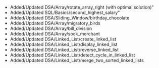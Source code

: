- Added/Updated DSA/Array/rotate_array_right (with optimal solution)"
- Added/Updated SQL/Basics/second_highest_salary" 
- Added/Updated DSA/Sliding_Window/birthday_chocolate
- Added/Updated DSA/Array/migratory_birds
- Added/Updated DSA/Array/bill_division
- Added/Updated DSA/Array/sock_merchant
- Added/Updated DSA/Linked_List/create_linked_list
- Added/Updated DSA/Linked_List/display_linked_list
- Added/Updated DSA/Linked_List/reverse_linked_list
- Added/Updated DSA/Linked_List/detect_cycle_in_linked_list
- Added/Updated DSA/Linked_List/merge_two_sorted_linked_lists